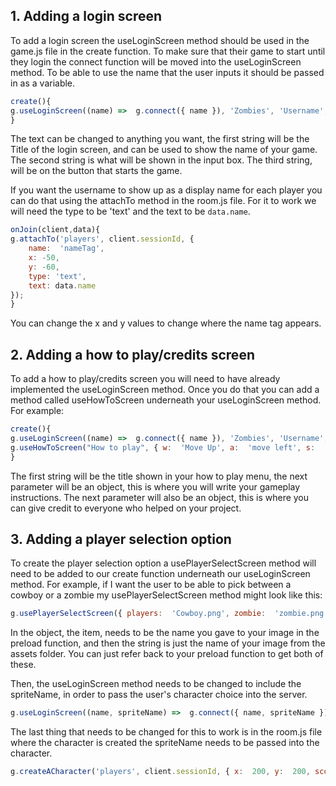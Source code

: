## 1. Adding a login screen
To add a login screen the useLoginScreen method should be used in the game.js file in the create function.  To make sure that their game to start until they login the connect function will be moved into the useLoginScreen method. To be able to use the name that the user inputs it should be passed in as a variable. 
```javascript
create(){
g.useLoginScreen((name) =>  g.connect({ name }), 'Zombies', 'Username', 'Start!');
}
```
The text can be changed to anything you want, the first string will be the Title of the login screen, and can be used to show the name of your game. The second string is what will be shown in the input box. The third string, will be on the button that starts the game. 

If you want the username to show up as a display name for each player you can do that using the attachTo method in the room.js file.  For it to work we will need the type to be 'text' and the text to be `data.name`.
```javascript
onJoin(client,data){
g.attachTo('players', client.sessionId, {
	name:  'nameTag',
	x: -50,
	y: -60,
	type: 'text',
	text: data.name
});
}
```
You can change the x and y values to change where the name tag appears. 
## 2. Adding a how to play/credits screen
To add a how to play/credits screen you will need to have already implemented the useLoginScreen method. Once you do that you can add a method called useHowToScreen underneath your useLoginScreen method. For example:
```javascript
create(){
g.useLoginScreen((name) =>  g.connect({ name }), 'Zombies', 'Username', 'Start!');
g.useHowToScreen("How to play", { w:  'Move Up', a:  'move left', s:  'move down', d:  'move right', click:  "shoot", downArrow:  "move down", upArrow:  "move up", leftArrow:  'move left', rightArrow:  'move right' }, { Artwork:  "Alex Klein", Functionality:  "Alex Klein" })
}
```
The first string will be the title shown in your how to play menu, the next parameter will be an object, this is where you will write your gameplay instructions. The next parameter will also be an object, this is where you can give credit to everyone who helped on your project.

## 3. Adding a player selection option

To create the player selection option a usePlayerSelectScreen method will need to be added to our create function underneath our useLoginScreen method. For example, if I want the user to be able to pick between a cowboy or a zombie my usePlayerSelectScreen method might look like this:
```javascript
g.usePlayerSelectScreen({ players:  'Cowboy.png', zombie:  'zombie.png'})
```
In the object, the item, needs to be the name you gave to your image in the preload function, and then the string is just the name of your image from the assets folder. You can just refer back to your preload function to get both of these. 

Then, the useLoginScreen method needs to be changed to include the spriteName, in order to pass the user's character choice into the server. 
```javascript
g.useLoginScreen((name, spriteName) =>  g.connect({ name, spriteName }), 'Zombies', 'Username', 'Start!');
```
The last thing that needs to be changed for this to work is in the room.js file where the character is created the spriteName needs to be passed into the character. 
```javascript
g.createACharacter('players', client.sessionId, { x:  200, y:  200, score:  0, name:  data.name, spriteName:  data.spriteName });
```

